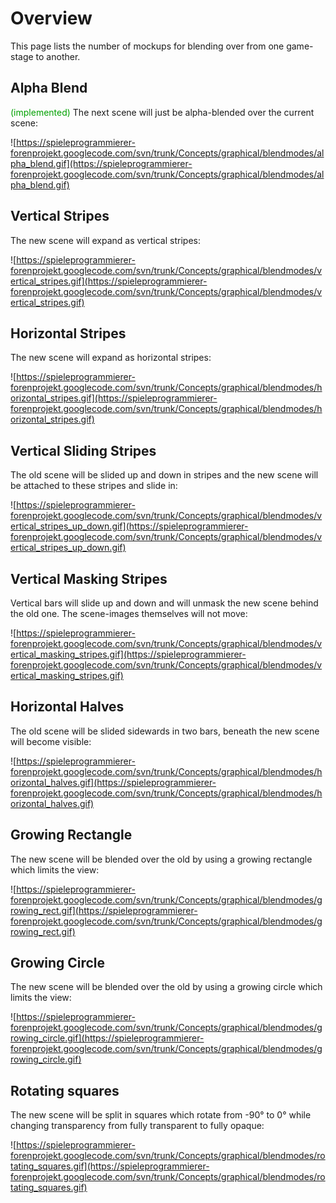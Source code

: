 # Overview #

This page lists the number of mockups for blending over from one game-stage to another.


## Alpha Blend ##
<font color='#00A000'>(implemented)</font> The next scene will just be alpha-blended over the current scene:

![https://spieleprogrammierer-forenprojekt.googlecode.com/svn/trunk/Concepts/graphical/blendmodes/alpha_blend.gif](https://spieleprogrammierer-forenprojekt.googlecode.com/svn/trunk/Concepts/graphical/blendmodes/alpha_blend.gif)

## Vertical Stripes ##
The new scene will expand as vertical stripes:

![https://spieleprogrammierer-forenprojekt.googlecode.com/svn/trunk/Concepts/graphical/blendmodes/vertical_stripes.gif](https://spieleprogrammierer-forenprojekt.googlecode.com/svn/trunk/Concepts/graphical/blendmodes/vertical_stripes.gif)

## Horizontal Stripes ##
The new scene will expand as horizontal stripes:

![https://spieleprogrammierer-forenprojekt.googlecode.com/svn/trunk/Concepts/graphical/blendmodes/horizontal_stripes.gif](https://spieleprogrammierer-forenprojekt.googlecode.com/svn/trunk/Concepts/graphical/blendmodes/horizontal_stripes.gif)

## Vertical Sliding Stripes ##
The old scene will be slided up and down in stripes and the new scene will be attached to these stripes and slide in:

![https://spieleprogrammierer-forenprojekt.googlecode.com/svn/trunk/Concepts/graphical/blendmodes/vertical_stripes_up_down.gif](https://spieleprogrammierer-forenprojekt.googlecode.com/svn/trunk/Concepts/graphical/blendmodes/vertical_stripes_up_down.gif)

## Vertical Masking Stripes ##
Vertical bars will slide up and down and will unmask the new scene behind the old one. The scene-images themselves will not move:

![https://spieleprogrammierer-forenprojekt.googlecode.com/svn/trunk/Concepts/graphical/blendmodes/vertical_masking_stripes.gif](https://spieleprogrammierer-forenprojekt.googlecode.com/svn/trunk/Concepts/graphical/blendmodes/vertical_masking_stripes.gif)

## Horizontal Halves ##
The old scene will be slided sidewards in two bars, beneath the new scene will become visible:

![https://spieleprogrammierer-forenprojekt.googlecode.com/svn/trunk/Concepts/graphical/blendmodes/horizontal_halves.gif](https://spieleprogrammierer-forenprojekt.googlecode.com/svn/trunk/Concepts/graphical/blendmodes/horizontal_halves.gif)

## Growing Rectangle ##
The new scene will be blended over the old by using a growing rectangle which limits the view:

![https://spieleprogrammierer-forenprojekt.googlecode.com/svn/trunk/Concepts/graphical/blendmodes/growing_rect.gif](https://spieleprogrammierer-forenprojekt.googlecode.com/svn/trunk/Concepts/graphical/blendmodes/growing_rect.gif)

## Growing Circle ##
The new scene will be blended over the old by using a growing circle which limits the view:

![https://spieleprogrammierer-forenprojekt.googlecode.com/svn/trunk/Concepts/graphical/blendmodes/growing_circle.gif](https://spieleprogrammierer-forenprojekt.googlecode.com/svn/trunk/Concepts/graphical/blendmodes/growing_circle.gif)

## Rotating squares ##
The new scene will be split in squares which rotate from -90° to 0° while changing transparency from fully transparent to fully opaque:

![https://spieleprogrammierer-forenprojekt.googlecode.com/svn/trunk/Concepts/graphical/blendmodes/rotating_squares.gif](https://spieleprogrammierer-forenprojekt.googlecode.com/svn/trunk/Concepts/graphical/blendmodes/rotating_squares.gif)